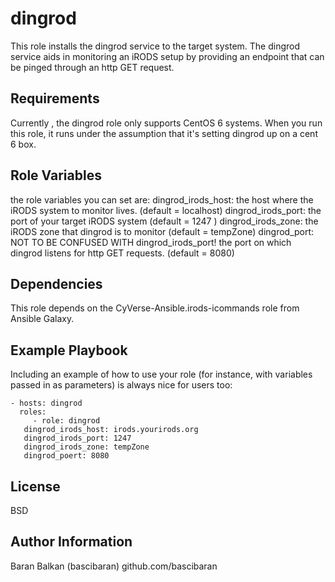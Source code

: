 dingrod
========

This role installs the dingrod service to the target system. The dingrod service aids in monitoring an iRODS setup by providing an endpoint that can be pinged through an http GET request. 

Requirements
------------

Currently , the dingrod role only supports CentOS 6 systems. When you run this role, it runs under the assumption that it's setting dingrod up on a cent 6 box. 


Role Variables
------------
the role variables you can set are:
dingrod_irods_host: the host where the iRODS system to monitor lives. (default = localhost) 
dingrod_irods_port: the port of your target iRODS system (default = 1247 )
dingrod_irods_zone: the iRODS zone that dingrod is to monitor (default = tempZone)
dingrod_port: NOT TO BE CONFUSED WITH dingrod_irods_port! the port on which dingrod listens for http GET requests. (default = 8080)


Dependencies
------------

This role depends on the CyVerse-Ansible.irods-icommands role from Ansible Galaxy. 

Example Playbook
-------------------------

Including an example of how to use your role (for instance, with variables passed in as parameters) is always nice for users too:

    - hosts: dingrod
      roles:
         - role: dingrod
	   dingrod_irods_host: irods.yourirods.org
	   dingrod_irods_port: 1247
	   dingrod_irods_zone: tempZone
	   dingrod_poert: 8080

License
-------

BSD

Author Information
------------------
Baran Balkan (bascibaran)
github.com/bascibaran
